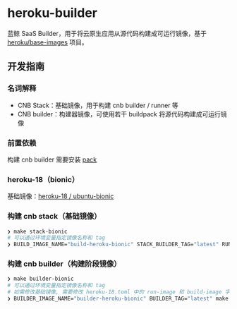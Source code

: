# heroku-builder

蓝鲸 SaaS Builder，用于将云原生应用从源代码构建成可运行镜像，基于 [heroku/base-images](https://github.com/heroku/base-images/tree/main) 项目。

## 开发指南

### 名词解释

- CNB Stack：基础镜像，用于构建 cnb builder / runner 等
- CNB builder：构建器镜像，可使用若干 buildpack 将源代码构建成可运行镜像

### 前置依赖

构建 cnb builder 需要安装 [pack](https://buildpacks.io/docs/tools/pack/)

### heroku-18（bionic）

基础镜像：[heroku-18 / ubuntu-bionic](https://github.com/heroku/stack-images/tree/v23/heroku-18) 

### 构建 cnb stack（基础镜像）

```bash
❯ make stack-bionic
# 可以通过环境变量指定镜像名称和 tag
❯ BUILD_IMAGE_NAME="build-heroku-bionic" STACK_BUILDER_TAG="latest" RUN_IMAGE_NAME="run-heroku-bionic" STACK_RUNNER_TAG="latest" make stack-bionic
```

### 构建 cnb builder（构建阶段镜像）

```bash
❯ make builder-bionic
# 可以通过环境变量指定镜像名称和 tag
# 如需修改基础镜像, 需要修改 heroku-18.toml 中的 run-image 和 build-image 字段
❯ BUILDER_IMAGE_NAME="builder-heroku-bionic" BUILDER_TAG="latest" make builder-bionic
```